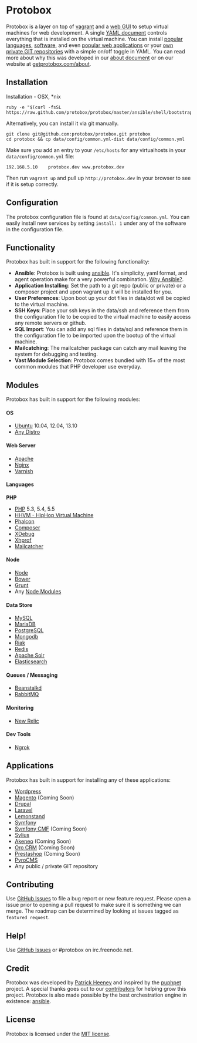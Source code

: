 # Protobox #

Protobox is a layer on top of [vagrant](http://vagrantup.com) and a [web GUI](http://getprotobox.com/about) to setup virtual machines for web development. A single [YAML document](https://github.com/protobox/protobox/blob/master/data/config/common.yml-dist) controls everything that is installed on the virtual machine. You can install [popular languages](#languages), [software](#modules), and even [popular web applications](#applications) or your [own private GIT repositories](#applications) with a simple on/off toggle in YAML. You can read more about why this was developed in our [about document](ABOUT.md) or on our website at [getprotobox.com/about](http://getprotobox.com/about). 

## Installation ##

Installation - OSX, *nix

	ruby -e "$(curl -fsSL https://raw.github.com/protobox/protobox/master/ansible/shell/bootstrap)"

Alternatively, you can install it via git manually.

    git clone git@github.com:protobox/protobox.git protobox
    cd protobox && cp data/config/common.yml-dist data/config/common.yml

Make sure you add an entry to your `/etc/hosts` for any virtualhosts in your `data/config/common.yml` file:

	192.168.5.10    protobox.dev www.protobox.dev

Then run `vagrant up` and pull up `http://protobox.dev` in your browser to see if it is setup correctly.

## Configuration ##

The protobox configuration file is found at `data/config/common.yml`. You can easily install new services by setting `install: 1` under any of the software in the configuration file. 

## Functionality ##

Protobox has built in support for the following functionality:

- **Ansible**: Protobox is built using [ansible](http://www.ansibleworks.com/). It's simplicity, yaml format, and agent operation make for a very powerful combination. [Why Ansible?](http://www.ansibleworks.com/why-ansible/).
- **Application Installing**: Set the path to a git repo (public or private) or a composer project and upon vagrant up it will be installed for you. 
- **User Preferences**: Upon boot up your dot files in data/dot will be copied to the virtual machine.
- **SSH Keys**: Place your ssh keys in the data/ssh and reference them from the configuration file to be copied to the virtual machine to easily access any remote servers or github. 
- **SQL Import**: You can add any sql files in data/sql and reference them in the configuration file to be imported upon the bootup of the virtual machine. 
- **Mailcatching**: The mailcatcher package can catch any mail leaving the system for debugging and testing. 
- **Vast Module Selection**: Protobox comes bundled with 15+ of the most common modules that PHP developer use everyday.

## Modules ##

Protobox has built in support for the following modules:

#### OS

- [Ubuntu](http://www.ubuntu.com/server) 10.04, 12.04, 13.10
- [Any Distro](http://www.vagrantbox.es/)

#### Web Server

- [Apache](http://httpd.apache.org/)
- [Nginx](http://wiki.nginx.org/Main)
- [Varnish](https://www.varnish-cache.org/)

#### Languages

**PHP**

- [PHP](http://php.net) 5.3, 5.4, 5.5
- [HHVM - HipHop Virtual Machine](http://www.hiphop-php.com/)
- [Phalcon](http://phalconphp.com/)
- [Composer](http://getcomposer.org/)
- [XDebug](http://xdebug.org/)
- [Xhprof](http://pecl.php.net/package/xhprof)
- [Mailcatcher](http://mailcatcher.me/)

#### Node

- [Node](http://nodejs.org/)
- [Bower](http://bower.io/)
- [Grunt](http://gruntjs.com/)
- Any [Node Modules](https://npmjs.org/)

#### Data Store

- [MySQL](http://www.mysql.com/)
- [MariaDB](https://mariadb.org/)
- [PostgreSQL](http://www.postgresql.org/)
- [Mongodb](http://www.mongodb.org/)
- [Riak](http://basho.com/riak/)
- [Redis](http://redis.io/)
- [Apache Solr](http://lucene.apache.org/solr/)
- [Elasticsearch](http://www.elasticsearch.org/)

#### Queues / Messaging

- [Beanstalkd](http://kr.github.io/beanstalkd/)
- [RabbitMQ](http://www.rabbitmq.com/)

#### Monitoring

- [New Relic](http://newrelic.com/)

#### Dev Tools

- [Ngrok](https://ngrok.com/)

## Applications ##

Protobox has built in support for installing any of these applications:

- [Wordpress](http://wordpress.org/)
- [Magento](http://magento.com/) (Coming Soon)
- [Drupal](https://drupal.org/)
- [Laravel](http://laravel.com/)
- [Lemonstand](http://lemonstand.com/)
- [Symfony](http://symfony.com/)
- [Symfony CMF](http://cmf.symfony.com/) (Coming Soon)
- [Sylius](http://sylius.org/)
- [Akeneo](http://www.akeneo.com/) (Coming Soon)
- [Oro CRM](http://www.orocrm.com/) (Coming Soon)
- [Prestashop](http://www.prestashop.com/) (Coming Soon)
- [PyroCMS](https://www.pyrocms.com/)
- Any public / private GIT repository

## Contributing ##

Use [GitHub Issues](https://github.com/protobox/protobox/issues) to file a bug report or new feature request. Please open a issue prior to opening a pull request to make sure it is something we can merge. The roadmap can be determined by looking at issues tagged as `featured request`.

## Help! ##

Use [GitHub Issues](https://github.com/protobox/protobox/issues) or #protobox on irc.freenode.net.

## Credit ##

Protobox was developed by [Patrick Heeney](https://github.com/patrickheeney) and inspired by the [puphpet](https://github.com/puphpet/puphpet) project. A special thanks goes out to our [contributors](https://github.com/protobox/protobox/graphs/contributors) for helping grow this project. Protobox is also made possible by the best orchestration engine in existence: [ansible](http://www.ansibleworks.com/).

## License ##

Protobox is licensed under the [MIT license](http://opensource.org/licenses/mit-license.php).
